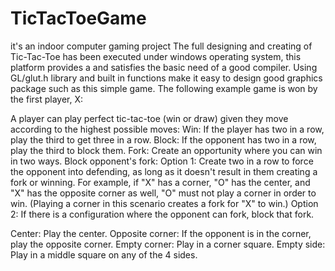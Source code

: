 # TicTacToeGame
it's an indoor computer gaming project
The full designing and creating of Tic-Tac-Toe has been executed under windows operating system, this platform provides a and satisfies the basic need of a good compiler. Using GL/glut.h library and built in functions make it easy to design good graphics package such as this simple game. The following example game is won by the first player, X:

A player can play perfect tic-tac-toe (win or draw) given they move according to the highest possible moves: Win: If the player has two in a row, play the third to get three in a row. Block: If the opponent has two in a row, play the third to block them. Fork: Create an opportunity where you can win in two ways. Block opponent's fork: Option 1: Create two in a row to force the opponent into defending, as long as it doesn't result in them creating a fork or winning. For example, if "X" has a corner, "O" has the center, and "X" has the opposite corner as well, "O" must not play a corner in order to win. (Playing a corner in this scenario creates a fork for "X" to win.) Option 2: If there is a configuration where the opponent can fork, block that fork.

Center: Play the center. Opposite corner: If the opponent is in the corner, play the opposite corner. Empty corner: Play in a corner square. Empty side: Play in a middle square on any of the 4 sides.
